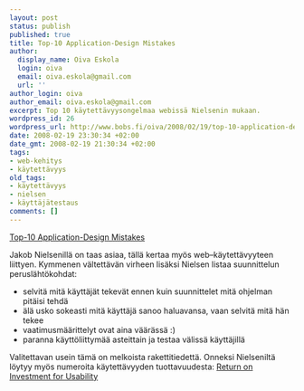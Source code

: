```yaml
---
layout: post
status: publish
published: true
title: Top-10 Application-Design Mistakes
author:
  display_name: Oiva Eskola
  login: oiva
  email: oiva.eskola@gmail.com
  url: ''
author_login: oiva
author_email: oiva.eskola@gmail.com
excerpt: Top 10 käytettävyysongelmaa webissä Nielsenin mukaan.
wordpress_id: 26
wordpress_url: http://www.bobs.fi/oiva/2008/02/19/top-10-application-design-mistakes/
date: 2008-02-19 23:30:34 +02:00
date_gmt: 2008-02-19 21:30:34 +02:00
tags:
- web-kehitys
- käytettävyys
old_tags:
- käytettävyys
- nielsen
- käyttäjätestaus
comments: []
---
```

<p><a href="http://www.useit.com/alertbox/application-mistakes.html">Top-10 Application-Design Mistakes</a></p>
<p>Jakob Nielsenillä on taas asiaa, tällä kertaa myös web&ndash;käytettävyyteen liittyen. Kymmenen vältettävän virheen lisäksi Nielsen listaa suunnittelun peruslähtökohdat:</p>
<ul>
<li>selvitä mitä käyttäjät tekevät ennen kuin suunnittelet mitä ohjelman pitäisi tehdä</li>
<li>älä usko sokeasti mitä käyttäjä sanoo haluavansa, vaan selvitä mitä hän tekee</li>
<li>vaatimusmäärittelyt ovat aina väärässä :)</li>
<li>paranna käyttöliittymää asteittain ja testaa välissä käyttäjillä</li>
</ul>
<p>Valitettavan usein tämä  on melkoista rakettitiedettä. Onneksi Nielseniltä löytyy myös numeroita käytettävyyden tuottavuudesta: <a href="http://www.useit.com/alertbox/roi-first-study.html">Return on Investment for Usability</a></p>
